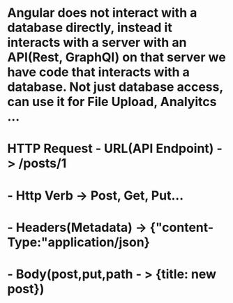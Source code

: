 # Angular does not interact with a database directly, instead it interacts with a server with an API(Rest, GraphQl) on that server we have code that interacts with a database. Not just database access, can use it for File Upload, Analyitcs ...

# HTTP Request - URL(API Endpoint) -> /posts/1

# - Http Verb -> Post, Get, Put...

# - Headers(Metadata) -> {"content-Type:"application/json}

# - Body(post,put,path - > {title: new post})
